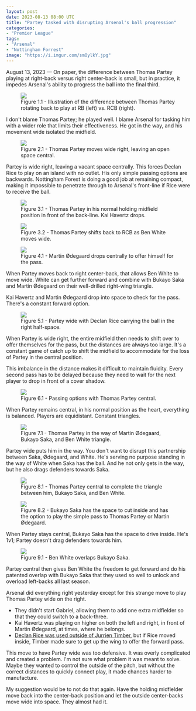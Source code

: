 ```yaml
---
layout: post
date: 2023-08-13 08:00 UTC
title: "Partey tasked with disrupting Arsenal's ball progression"
categories:
- "Premier League"
tags:
- "Arsenal"
- "Nottingham Forrest"
image: "https://i.imgur.com/smOylkY.jpg"
---
```


August 13, 2023 — On paper, the difference between Thomas Partey playing at right-back versus right center-back is small, but in practice, it impedes Arsenal's ability to progress the ball into the final third.

<!---more--->

<figure>
    <img src="https://i.imgur.com/WKQVigr.jpg">
    <figcaption>Figure 1.1 - Illustration of the difference between Thomas Partey rotating back to play at RB (left) vs. RCB (right).</figcaption>
</figure> 

I don't blame Thomas Partey; he played well. I blame Arsenal for tasking him with a wider role that limits their effectiveness. He got in the way, and his movement wide isolated the midfield.

<figure>
    <img src="https://i.imgur.com/smOylkY.jpg">
    <figcaption>Figure 2.1 - Thomas Partey moves wide right, leaving an open space central.</figcaption>
</figure> 

Partey is wide right, leaving a vacant space centrally. This forces Declan Rice to play on an island with no outlet. His only simple passing options are backwards. Nottingham Forest is doing a good job at remaining compact, making it impossible to penetrate through to Arsenal's front-line if Rice were to receive the ball.

<figure>
    <img src="https://i.imgur.com/9adjuHm.jpg">
    <figcaption>Figure 3.1 - Thomas Partey in his normal holding midfield position in front of the back-line. Kai Havertz drops.</figcaption>
</figure> 

<figure>
    <img src="https://i.imgur.com/GSmeQpN.jpg">
    <figcaption>Figure 3.2 - Thomas Partey shifts back to RCB as Ben White moves wide.</figcaption>
</figure> 

<figure>
    <img src="https://i.imgur.com/10KdZIC.jpg">
    <figcaption>Figure 4.1 - Martin Ødegaard drops centrally to offer himself for the pass.</figcaption>
</figure> 

When Partey moves back to right center-back, that allows Ben White to move wide. White can get further forward and combine with Bukayo Saka and Martin Ødegaard on their well-drilled right-wing triangle.

Kai Havertz and Martin Ødegaard drop into space to check for the pass. There's a constant forward option.

<figure>
    <img src="https://i.imgur.com/a5Qdxj1.jpg">
    <figcaption>Figure 5.1 - Partey wide with Declan Rice carrying the ball in the right half-space.</figcaption>
</figure> 

When Partey is wide right, the entire midfield then needs to shift over to offer themselves for the pass, but the distances are always too large. It's a constant game of catch up to shift the midfield to accommodate for the loss of Partey in the central position.

This imbalance in the distance makes it difficult to maintain fluidity. Every second pass has to be delayed because they need to wait for the next player to drop in front of a cover shadow.

<figure>
    <img src="https://i.imgur.com/DxLevLm.jpg">
    <figcaption>Figure 6.1 - Passing options with Thomas Partey central.</figcaption>
</figure> 

When Partey remains central, in his normal position as the heart, everything is balanced. Players are equidistant. Constant triangles.

<figure>
    <img src="https://i.imgur.com/FHZzIix.jpg">
    <figcaption>Figure 7.1 - Thomas Partey in the way of Martin Ødegaard, Bukayo Saka, and Ben White triangle.</figcaption>
</figure> 

Partey wide puts him in the way. You don't want to disrupt this partnership between Saka, Ødegaard, and White. He's serving no purpose standing in the way of White when Saka has the ball. And he not only gets in the way, but he also drags defenders towards Saka.

<figure>
    <img src="https://i.imgur.com/6PJ7D9C.jpg">
    <figcaption>Figure 8.1 - Thomas Partey central to complete the triangle between him, Bukayo Saka, and Ben White.</figcaption>
</figure> 

<figure>
    <img src="https://i.imgur.com/EPDHjoB.jpg">
    <figcaption>Figure 8.2 - Bukayo Saka has the space to cut inside and has the option to play the simple pass to Thomas Partey or Martin Ødegaard.</figcaption>
</figure> 

When Partey stays central, Bukayo Saka has the space to drive inside. He's 1v1; Partey doesn't drag defenders towards him.

<figure>
    <img src="https://i.imgur.com/Ue31qOK.jpg">
    <figcaption>Figure 9.1 - Ben White overlaps Bukayo Saka.</figcaption>
</figure> 

Partey central then gives Ben White the freedom to get forward and do his patented overlap with Bukayo Saka that they used so well to unlock and overload left-backs all last season.

Arsenal did everything right yesterday except for this strange move to play Thomas Partey wide on the right.

- They didn't start Gabriel, allowing them to add one extra midfielder so that they could switch to a back-three.
- Kai Havertz was playing on higher on both the left and right, in front of Martin Ødegaard, at times, where he belongs.
- [Declan Rice was used outside of Jurrien Timber](https://tacticsjournal.com/2023/08/03/declan-rice-outside-of-jurrien-timber-for-arsenal/), but if Rice moved inside, Timber made sure to get up the wing to offer the forward pass.

This move to have Partey wide was too defensive. It was overly complicated and created a problem. I'm not sure what problem it was meant to solve. Maybe they wanted to control the outside of the pitch, but without the correct distances to quickly connect play, it made chances harder to manufacture.

My suggestion would be to not do that again. Have the holding midfielder move back into the center-back position and let the outside center-backs move wide into space. They almost had it.
